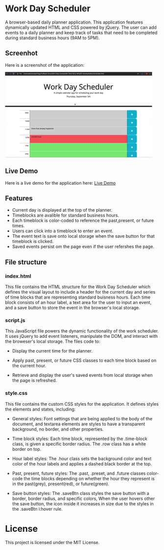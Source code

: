 # Work Day Scheduler

A browser-based daily planner application. This application features dynamically updated HTML and CSS powered by jQuery. The user can add events to a daily planner and keep track of tasks that need to be completed during standard business hours (9AM to 5PM).

## Screenhot

Here is a screenshot of the application:

![A user clicks on slots on the color-coded calendar and edits the events.](./Assets/05-third-party-apis-homework-demo.gif)

## Live Demo

Here is a live demo for the application here: 
[Live Demo](https://eanthonycarranza.github.io/Work-Scheduler/)
## Features

* Current day is displayed at the top of the planner.
* Timeblocks are avalible for standard business hours.
* Each timeblock is color-coded to reference the past,present, or future times.
* Users can click into a timeblock to enter an event.
* The event text is save onto local storage when the save button for that timeblock is clicked.
* Saved events persist om the page even if the user refershes the page.

## File structure

### index.html

This file contains the HTML structure for the Work Day Scheduler which defines the visual layout to include a header for the current day and series of time blocks that are representing standard buisness hours. Each time block consists of an hour label, a text area for the user to input an event, and a save button to store the event in the browser's local storage.

### script.js

This JavaScript file powers the dynamic functionality of the work scheduler. It uses jQuery to add event listeners, manipulate the DOM, and interact with the broweser's local storage. The files code to:

* Display the current time for the planner.

* Apply past, present, or future CSS classes to each time block based on the current hour.

* Retrieve and display the user's saved events from local storage when the page is refreshed.

### style.css

This file contains the custom CSS styles for the application. It defines styles the elements and states, including: 

* General styles: Font settings that are being applied to the body of the document, and textarea elements are styles to have a transparent background, no border, and other properties.

* Time block styles: Each time block, represented by the .time-block class, is given a specific border radius. The .row class has a white border on top.

* Hour label styles: The .hour class sets the background color and text color of the hour labels and applies a dashed black border at the top.

* Past, present, future styles: The .past, .preset, and .future classes color-code the time blocks depending on whether the hour they represent is in the past(grey), present(red), or future(green).

* Save button styles: The .saveBtn class styles the save button with a border, border radius, and specific colors, When the user hovers other the save button, the icon inside it increases in size due to the styles in the .saveBtn i:hover rule.

# License

This project is licensed under the MIT License.


